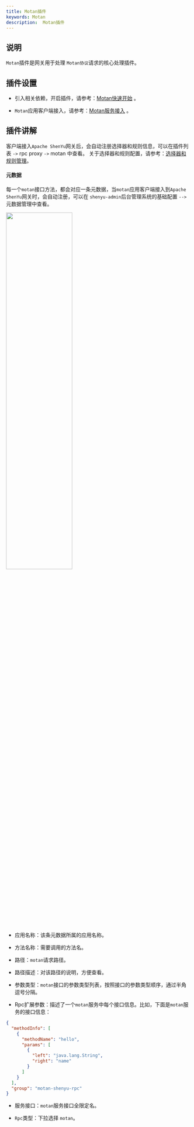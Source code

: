 ```yaml
---
title: Motan插件
keywords: Motan
description:  Motan插件
---
```


## 说明

`Motan`插件是网关用于处理 `Motan协议`请求的核心处理插件。

## 插件设置

* 引入相关依赖，开启插件，请参考：[Motan快速开始](../quick-start-motan) 。
 
* `Motan`应用客户端接入，请参考：[Motan服务接入](../motan-proxy) 。


## 插件讲解

客户端接入`Apache ShenYu`网关后，会自动注册选择器和规则信息，可以在插件列表 `->` rpc proxy `->` motan 中查看。 关于选择器和规则配置，请参考：[选择器和规则管理](../selector-and-rule)。

#### 元数据

每一个`motan`接口方法，都会对应一条元数据，当`motan`应用客户端接入到`Apache ShenYu`网关时，会自动注册，可以在 `shenyu-admin`后台管理系统的基础配置 `-->` 元数据管理中查看。

<img src="/img/shenyu/plugin/motan/metadata.png" width="60%" height="50%" />

* 应用名称：该条元数据所属的应用名称。

* 方法名称：需要调用的方法名。

* 路径：`motan`请求路径。

* 路径描述：对该路径的说明，方便查看。

* 参数类型：`motan`接口的参数类型列表，按照接口的参数类型顺序，通过半角逗号分隔。

* Rpc扩展参数：描述了一个`motan`服务中每个接口信息。比如，下面是`motan`服务的接口信息：

```json
{
  "methodInfo": [
    {
      "methodName": "hello",
      "params": [
        {
          "left": "java.lang.String",
          "right": "name"
        }
      ]
    }
  ],
  "group": "motan-shenyu-rpc"
}
```

* 服务接口：`motan`服务接口全限定名。

* `Rpc`类型：下拉选择 `motan`。
